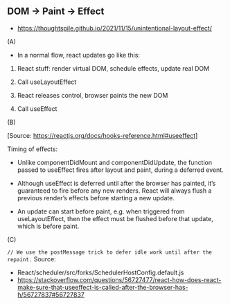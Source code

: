 ## DOM -> Paint -> Effect

- https://thoughtspile.github.io/2021/11/15/unintentional-layout-effect/

(A)

- In a normal flow, react updates go like this:

1. React stuff: render virtual DOM, schedule effects, update real DOM

2. Call useLayoutEffect

3. React releases control, browser paints the new DOM

4. Call useEffect

(B)

[Source: https://reactjs.org/docs/hooks-reference.html#useeffect]

Timing of effects:

- Unlike componentDidMount and componentDidUpdate, the function passed to useEffect fires after layout and paint, during a deferred event.

- Although useEffect is deferred until after the browser has painted, it’s guaranteed to fire before any new renders. React will always flush a previous render’s effects before starting a new update.

* An update can start before paint, e.g. when triggered from useLayoutEffect, then the effect must be flushed before that update, which is before paint.

(C)

`// We use the postMessage trick to defer idle work until after the repaint.`
Source:

- React/scheduler/src/forks/SchedulerHostConfig.default.js
- https://stackoverflow.com/questions/56727477/react-how-does-react-make-sure-that-useeffect-is-called-after-the-browser-has-h/56727837#56727837
